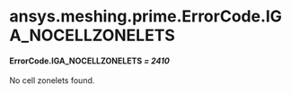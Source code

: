 # ansys.meshing.prime.ErrorCode.IGA_NOCELLZONELETS



#### ErrorCode.IGA_NOCELLZONELETS *= 2410*

No cell zonelets found.

<!-- !! processed by numpydoc !! -->
